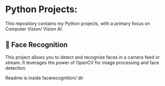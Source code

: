 # Python Projects: 

This repository contains my Python projects, with a primary focus on Computer Vision/ Vision AI.

## 🚀 Face Recognition

This project allows you to detect and recognize faces in a camera feed or stream. It leverages the power of OpenCV for image processing and face detection.

Readme is inside facerecognition/ dir